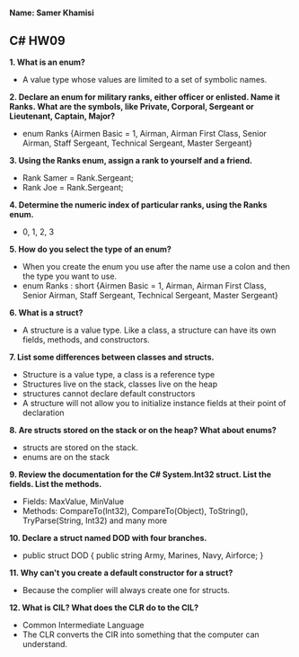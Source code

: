 #### Name: Samer Khamisi

## C# HW09

**1. What is an enum?**

* A value type whose values are limited to a set of symbolic names.

**2. Declare an enum for military ranks, either officer or enlisted. Name it Ranks. What are the symbols,
like Private, Corporal, Sergeant or Lieutenant, Captain, Major?**

* enum Ranks {Airmen Basic = 1, Airman, Airman First Class, Senior Airman, Staff Sergeant, Technical Sergeant, Master Sergeant}

**3. Using the Ranks enum, assign a rank to yourself and a friend.**

* Rank Samer = Rank.Sergeant;
* Rank Joe = Rank.Sergeant;

**4. Determine the numeric index of particular ranks, using the Ranks enum.**

* 0, 1, 2, 3

**5. How do you select the type of an enum?**

* When you create the enum you use after the name use a colon and then the type you want to use.
* enum Ranks : short {Airmen Basic = 1, Airman, Airman First Class, Senior Airman, Staff Sergeant, Technical Sergeant, Master Sergeant}

**6. What is a struct?**

* A structure is a value type. Like a class, a structure can have its own fields, methods, and constructors.

**7. List some differences between classes and structs.**

* Structure is a value type, a class is a reference type
* Structures live on the stack, classes live on the heap
* structures cannot declare default constructors 
* A structure will not allow you to initialize instance fields at their point of declaration

**8. Are structs stored on the stack or on the heap? What about enums?**

* structs are stored on the stack.
* enums are on the stack

**9. Review the documentation for the C# System.Int32 struct. List the fields. List the methods.**

* Fields: MaxValue, MinValue
* Methods: CompareTo(Int32), CompareTo(Object), ToString(), TryParse(String, Int32) and many more

**10. Declare a struct named DOD with four branches.**

* public struct DOD { public string Army, Marines, Navy, Airforce; }

**11. Why can't you create a default constructor for a struct?**

* Because the complier will always create one for structs.

**12. What is CIL? What does the CLR do to the CIL?**

* Common Intermediate Language
* The CLR converts the CIR into something that the computer can understand.